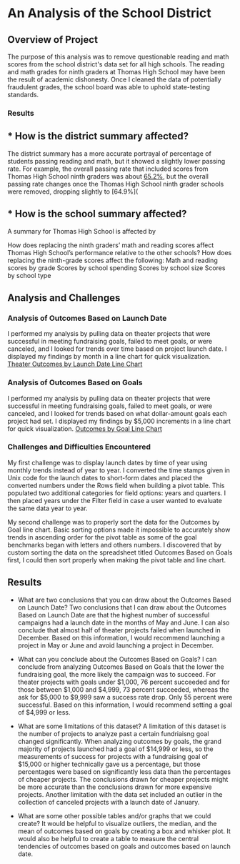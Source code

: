 # An Analysis of the School District

## Overview of Project
The purpose of this analysis was to remove questionable reading and math scores from the school district's data set for all high schools. The reading and math grades for ninth graders at Thomas High School may have been the result of academic dishonesty. Once I cleaned the data of potentially fraudulent grades, the school board was able to uphold state-testing standards.

### Results

## * How is the district summary affected?
The district summary has a more accurate portrayal of percentage of students passing reading and math, but it showed a slightly lower passing rate. For example, the overall passing rate that included scores from Thomas High School ninth graders was about [65.2%](https://github.com/LaurenSonis/School_District_Analysis/blob/main/2021-01-03%20(3).png), but the overall passing rate changes once the Thomas High School ninth grader schools were removed, dropping slightly to [64.9%](

## * How is the school summary affected?
A summary for Thomas High School is affected by  

How does replacing the ninth graders’ math and reading scores affect Thomas High School’s performance relative to the other schools?
How does replacing the ninth-grade scores affect the following:
Math and reading scores by grade
Scores by school spending
Scores by school size
Scores by school type

## Analysis and Challenges

### Analysis of Outcomes Based on Launch Date
I performed my analysis by pulling data on theater projects that were successful in meeting fundraising goals, failed to meet goals, or were canceled, and I looked for trends over time based on project launch date. I displayed my findings by month in a line chart for quick visualization.
[Theater Outcomes by Launch Date Line Chart](https://github.com/LaurenSonis/kickstarter-analysis/blob/main/Theater_Outcomes_vs_Launch.png)

### Analysis of Outcomes Based on Goals
I performed my analysis by pulling data on theater projects that were successful in meeting fundraising goals, failed to meet goals, or were canceled, and I looked for trends based on what dollar-amount goals each project had set. I displayed my findings by $5,000 increments in a line chart for quick visualization.
[Outcomes by Goal Line Chart](https://github.com/LaurenSonis/kickstarter-analysis/blob/main/Outcomes_vs_Goals.png)

### Challenges and Difficulties Encountered
My first challenge was to display launch dates by time of year using monthly trends instead of year to year. I converted the time stamps given in Unix code for the launch dates to short-form dates and placed the converted numbers under the Rows field when building a pivot table. This populated two additional categories for field options: years and quarters. I then placed years under the Filter field in case a user wanted to evaluate the same data year to year. 

My second challenge was to properly sort the data for the Outcomes by Goal line chart. Basic sorting options made it impossible to accurately show trends in ascending order for the pivot table as some of the goal benchmarks began with letters and others numbers. I discovered that by custom sorting the data on the spreadsheet titled Outcomes Based on Goals first, I could then sort properly when making the pivot table and line chart.

## Results
- What are two conclusions that you can draw about the Outcomes Based on Launch Date?
Two conclusions that I can draw about the Outcomes Based on Launch Date are that the highest number of successful campaigns had a launch date in the months of May and June. I can also conclude that almost half of theater projects failed when launched in December. Based on this information, I would recommend launching a project in May or June and avoid launching a project in December.

- What can you conclude about the Outcomes Based on Goals?
I can conclude from analyzing Outcomes Based on Goals that the lower the fundraising goal, the more likely the campaign was to succeed. For theater projects with goals under $1,000, 76 percent succeeded and for those between $1,000 and $4,999, 73 percent succeeded, whereas the ask for $5,000 to $9,999 saw a success rate drop. Only 55 percent were successful. Based on this information, I would recommend setting a goal of $4,999 or less.

- What are some limitations of this dataset?
A limitation of this dataset is the number of projects to analyze past a certain fundriaisng goal changed significantly. When analyzing outcomes by goals, the grand majority of projects launched had a goal of $14,999 or less, so the measurements of success for projects with a fundraising goal of $15,000 or higher technically gave us a percentage, but those percentages were based on significantly less data than the percentages of cheaper projects. The conclusions drawn for cheaper projects might be more accurate than the conclusions drawn for more expensive projects. Another limitation with the data set included an outlier in the collection of canceled projects with a launch date of January.  

- What are some other possible tables and/or graphs that we could create? 
It would be helpful to visualize outliers, the median, and the mean of outcomes based on goals by creating a box and whisker plot. It would also be helpful to create a table to measure the central tendencies of outcomes based on goals and outcomes based on launch date.
